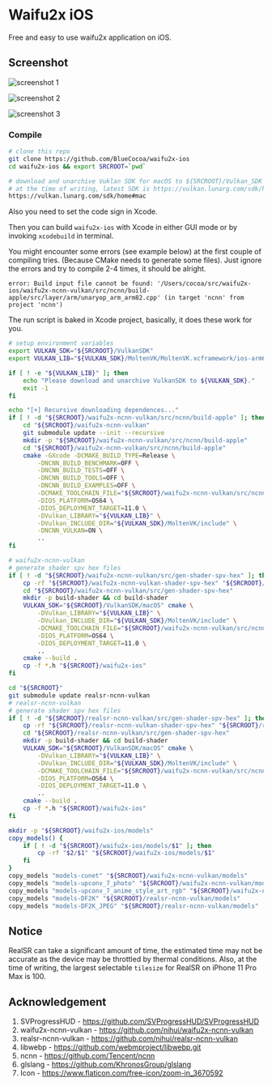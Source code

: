 # Waifu2x iOS

Free and easy to use waifu2x application on iOS.

## Screenshot

![screenshot 1](1.png)

![screenshot 2](2.png)

![screenshot 3](3.png)

### Compile

```bash
# clone this repo
git clone https://github.com/BlueCocoa/waifu2x-ios
cd waifu2x-ios && export SRCROOT=`pwd`

# download and unarchive Vuklan SDK for macOS to ${SRCROOT}/Vulkan_SDK
# at the time of writing, latest SDK is https://vulkan.lunarg.com/sdk/home#sdk/downloadConfirm/1.2.154.0/mac/vulkansdk-macos-1.2.154.0.dmg
https://vulkan.lunarg.com/sdk/home#mac
```

Also you need to set the code sign in Xcode.

Then you can build `waifu2x-ios` with Xcode in either GUI mode or by invoking `xcodebuild` in terminal.

You might encounter some errors (see example below) at the first couple of compiling tries. (Because CMake needs to generate some files). Just ignore the errors and try to compile 2-4 times, it should be alright.

```
error: Build input file cannot be found: '/Users/cocoa/src/waifu2x-ios/waifu2x-ncnn-vulkan/src/ncnn/build-apple/src/layer/arm/unaryop_arm_arm82.cpp' (in target 'ncnn' from project 'ncnn')
```

The run script is baked in Xcode project, basically, it does these work for you.

```bash
# setup environment variables
export VULKAN_SDK="${SRCROOT}/VulkanSDK"
export VULKAN_LIB="${VULKAN_SDK}/MoltenVK/MoltenVK.xcframework/ios-arm64/libMoltenVK.a"

if [ ! -e "${VULKAN_LIB}" ]; then
    echo "Please download and unarchive VulkanSDK to ${VULKAN_SDK}."
    exit -1
fi

echo "[+] Recursive downloading dependences..."
if [ ! -d "${SRCROOT}/waifu2x-ncnn-vulkan/src/ncnn/build-apple" ]; then
    cd "${SRCROOT}/waifu2x-ncnn-vulkan"
    git submodule update --init --recursive
    mkdir -p "${SRCROOT}/waifu2x-ncnn-vulkan/src/ncnn/build-apple"
    cd "${SRCROOT}/waifu2x-ncnn-vulkan/src/ncnn/build-apple"
    cmake -GXcode -DCMAKE_BUILD_TYPE=Release \
        -DNCNN_BUILD_BENCHMARK=OFF \
        -DNCNN_BUILD_TESTS=OFF \
        -DNCNN_BUILD_TOOLS=OFF \
        -DNCNN_BUILD_EXAMPLES=OFF \
        -DCMAKE_TOOLCHAIN_FILE="${SRCROOT}/waifu2x-ncnn-vulkan/src/ncnn/toolchains/ios.toolchain.cmake" \
        -DIOS_PLATFORM=OS64 \
        -DIOS_DEPLOYMENT_TARGET=11.0 \
        -DVulkan_LIBRARY="${VULKAN_LIB}" \
        -DVulkan_INCLUDE_DIR="${VULKAN_SDK}/MoltenVK/include" \
        -DNCNN_VULKAN=ON \
        ..
fi

# waifu2x-ncnn-vulkan
# generate shader spv hex files
if [ ! -d "${SRCROOT}/waifu2x-ncnn-vulkan/src/gen-shader-spv-hex" ]; then
    cp -rf "${SRCROOT}/waifu2x-ncnn-vulkan-shader-spv-hex" "${SRCROOT}/waifu2x-ncnn-vulkan/src/gen-shader-spv-hex"
    cd "${SRCROOT}/waifu2x-ncnn-vulkan/src/gen-shader-spv-hex"
    mkdir -p build-shader && cd build-shader
    VULKAN_SDK="${SRCROOT}/VulkanSDK/macOS" cmake \
        -DVulkan_LIBRARY="${VULKAN_LIB}" \
        -DVulkan_INCLUDE_DIR="${VULKAN_SDK}/MoltenVK/include" \
        -DCMAKE_TOOLCHAIN_FILE="${SRCROOT}/waifu2x-ncnn-vulkan/src/ncnn/toolchains/ios.toolchain.cmake" \
        -DIOS_PLATFORM=OS64 \
        -DIOS_DEPLOYMENT_TARGET=11.0 \
        ..
    cmake --build .
    cp -f *.h "${SRCROOT}/waifu2x-ios"
fi

cd "${SRCROOT}"
git submodule update realsr-ncnn-vulkan 
# realsr-ncnn-vulkan
# generate shader spv hex files
if [ ! -d "${SRCROOT}/realsr-ncnn-vulkan/src/gen-shader-spv-hex" ]; then
    cp -rf "${SRCROOT}/realsr-ncnn-vulkan-shader-spv-hex" "${SRCROOT}/realsr-ncnn-vulkan/src/gen-shader-spv-hex"
    cd "${SRCROOT}/realsr-ncnn-vulkan/src/gen-shader-spv-hex"
    mkdir -p build-shader && cd build-shader
    VULKAN_SDK="${SRCROOT}/VulkanSDK/macOS" cmake \
        -DVulkan_LIBRARY="${VULKAN_LIB}" \
        -DVulkan_INCLUDE_DIR="${VULKAN_SDK}/MoltenVK/include" \
        -DCMAKE_TOOLCHAIN_FILE="${SRCROOT}/waifu2x-ncnn-vulkan/src/ncnn/toolchains/ios.toolchain.cmake" \
        -DIOS_PLATFORM=OS64 \
        -DIOS_DEPLOYMENT_TARGET=11.0 \
        ..
    cmake --build .
    cp -f *.h "${SRCROOT}/waifu2x-ios"
fi

mkdir -p "${SRCROOT}/waifu2x-ios/models"
copy_models() {
    if [ ! -d "${SRCROOT}/waifu2x-ios/models/$1" ]; then
        cp -rf "$2/$1" "${SRCROOT}/waifu2x-ios/models/$1"
    fi
}
copy_models "models-cunet" "${SRCROOT}/waifu2x-ncnn-vulkan/models"
copy_models "models-upconv_7_photo" "${SRCROOT}/waifu2x-ncnn-vulkan/models"
copy_models "models-upconv_7_anime_style_art_rgb" "${SRCROOT}/waifu2x-ncnn-vulkan/models"
copy_models "models-DF2K" "${SRCROOT}/realsr-ncnn-vulkan/models"
copy_models "models-DF2K_JPEG" "${SRCROOT}/realsr-ncnn-vulkan/models"
```

## Notice
RealSR can take a significant amount of time, the estimated time may not be accurate as the device may be throttled by thermal conditions. Also, at the time of writing, the largest selectable `tilesize` for RealSR on iPhone 11 Pro Max is 100.

## Acknowledgement

1. SVProgressHUD - https://github.com/SVProgressHUD/SVProgressHUD
2. waifu2x-ncnn-vulkan - https://github.com/nihui/waifu2x-ncnn-vulkan
2. realsr-ncnn-vulkan - https://github.com/nihui/realsr-ncnn-vulkan
3. libwebp - https://github.com/webmproject/libwebp.git
4. ncnn - https://github.com/Tencent/ncnn
5. glslang - https://github.com/KhronosGroup/glslang
6. Icon - https://www.flaticon.com/free-icon/zoom-in_3670592
